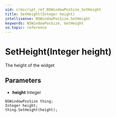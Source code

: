 ```yaml
---
uid: crmscript_ref_NSWindowPosSize_SetHeight
title: SetHeight(Integer height)
intellisense: NSWindowPosSize.SetHeight
keywords: NSWindowPosSize, GetHeight
so.topic: reference
---
```


# SetHeight(Integer height)

The height of the widget

## Parameters

* **height** Integer

```crmscript
NSWindowPosSize thing;
Integer height;
thing.SetHeight(height);
```


